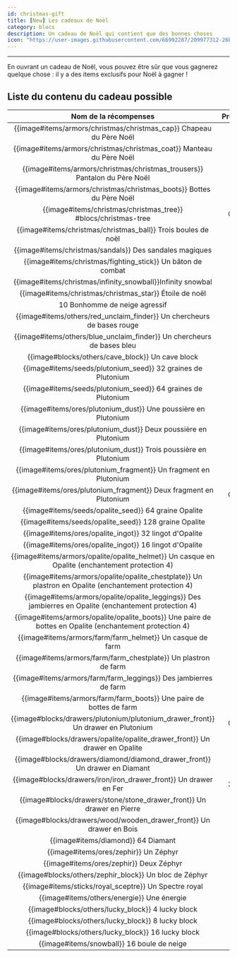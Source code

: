 ```yaml
---
id: christmas-gift
title: [New] Les cadeaux de Noël
category: blocs
description: Un cadeau de Noël qui contient que des bonnes choses
icon: "https://user-images.githubusercontent.com/66992287/209977312-26b88606-9ec4-4890-8d20-89533d2e8e74.png"
---
```

___

En ouvrant un cadeau de Noël, vous pouvez être sûr que vous gagnerez quelque chose : il y a des items exclusifs pour Noël à gagner !

## Liste du contenu du cadeau possible

|                                         Nom de la récompenses                                         | Probabilité |
|:-----------------------------------------------------------------------------------------------------:|:-----------:|
|            {{image#items/armors/christmas/christmas_cap}} Chapeau du Père Noël                        |    1,5 %    |
|          {{image#items/armors/christmas/christmas_coat}} Manteau du Père Noël                         |    1,5 %    |
|          {{image#items/armors/christmas/christmas_trousers}} Pantalon du Père Noël                    |    1,5 %    |
|          {{image#items/armors/christmas/christmas_boots}} Bottes du Père Noël                         |    1,5 %    |
|                 {{image#items/christmas/christmas_tree}} #blocs/christmas-tree                        |   0,25 %    |
|                   {{image#items/christmas/christmas_ball}} Trois boules de noël                 |     2 %     |
|              {{image#items/christmas/sandals}} Des sandales magiques                            |     2 %     |
|                    {{image#items/christmas/fighting_stick}} Un bâton de combat                     |     2 %     |
|                 {{image#items/christmas/infinity_snowball}}Infinity snowbal                     |    1,5 %    |
|                 {{image#items/christmas/christmas_star}} Étoile de noël                         |     2 %     |
|                                     10 Bonhomme de neige agressif                                     |    2,5 %    |
|                {{image#items/others/red_unclaim_finder}} Un chercheurs de bases rouge                 |     2 %     |
|                {{image#items/others/blue_unclaim_finder}} Un chercheurs de bases bleu                 |     1 %     |
|                           {{image#blocks/others/cave_block}} Un cave block                            |     1 %     |
|                     {{image#items/seeds/plutonium_seed}} 32 graines de Plutonium                      |     4 %     |
|                     {{image#items/seeds/plutonium_seed}} 64 graines de Plutonium                      |     2 %     |
|                    {{image#items/ores/plutonium_dust}} Une poussière en Plutonium                     |     4 %     |
|                    {{image#items/ores/plutonium_dust}} Deux poussière en Plutonium                    |     3 %     |
|                   {{image#items/ores/plutonium_dust}} Trois poussière en Plutonium                    |     2 %     |
|                   {{image#items/ores/plutonium_fragment}} Un fragment en Plutonium                    |    0,5 %    |
|                  {{image#items/ores/plutonium_fragment}} Deux fragment en Plutonium                   |   0,25 %    |
|                         {{image#items/seeds/opalite_seed}} 64 graine Opalite                          |     5 %     |
|                         {{image#items/seeds/opalite_seed}} 128 graine Opalite                         |     4 %     |
|                        {{image#items/ores/opalite_ingot}} 32 lingot d'Opalite                         |     3 %     |
|                        {{image#items/ores/opalite_ingot}} 16 lingot d'Opalite                         |     3 %     |
|    {{image#items/armors/opalite/opalite_helmet}} Un casque en Opalite (enchantement protection 4)     |    1,5 %    |
| {{image#items/armors/opalite/opalite_chestplate}} Un plastron en Opalite  (enchantement protection 4) |    1,5 %    |
| {{image#items/armors/opalite/opalite_leggings}} Des jambierres en Opalite  (enchantement protection 4) |    1,5 %    |
| {{image#items/armors/opalite/opalite_boots}} Une paire de bottes en Opalite  (enchantement protection 4) |    1,5 %    |
|                       {{image#items/armors/farm/farm_helmet}} Un casque de farm                       |    1,5 %    |
|                    {{image#items/armors/farm/farm_chestplate}} Un plastron de farm                    |    1,5 %    |
|                    {{image#items/armors/farm/farm_leggings}} Des jambierres de farm                    |    1,5 %    |
|                   {{image#items/armors/farm/farm_boots}} Une paire de bottes de farm                    |    1,5 %    |
|           {{image#blocks/drawers/plutonium/plutonium_drawer_front}} Un drawer en Plutonium            |   0,25 %    |
|              {{image#blocks/drawers/opalite/opalite_drawer_front}} Un drawer en Opalite               |    0,5 %    |
|              {{image#blocks/drawers/diamond/diamond_drawer_front}} Un drawer en Diamant               |     1 %     |
|                   {{image#blocks/drawers/iron/iron_drawer_front}} Un drawer en Fer                    |   2.25 %    |
|                 {{image#blocks/drawers/stone/stone_drawer_front}} Un drawer en Pierre                 |     3 %     |
|                   {{image#blocks/drawers/wood/wooden_drawer_front}} Un drawer en Bois                   |     4 %     |
|                                  {{image#items/diamond}} 64 Diamant                                   |     2 %     |
|                                 {{image#items/ores/zephir}} Un Zéphyr                                 |     3 %     |
|                                {{image#items/ores/zephir}} Deux Zéphyr                                |     2 %     |
|                        {{image#blocks/others/zephir_block}} Un bloc de Zéphyr                         |     1 %     |
|                         {{image#items/sticks/royal_sceptre}} Un Spectre royal                         |     2 %     |
|                              {{image#items/others/energie}} Une énergie                               |     2 %     |
|                           {{image#blocks/others/lucky_block}} 4 lucky block                           |     4 %     |
|                           {{image#blocks/others/lucky_block}} 8 lucky block                           |     2 %     |
|                          {{image#blocks/others/lucky_block}} 16 lucky block                           |     2 %     |
|                              {{image#items/snowball}} 16 boule de neige                               |     4 %     |
